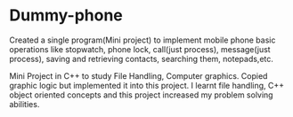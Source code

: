 # Dummy-phone
Created a single program(Mini project) to implement mobile phone basic operations like stopwatch, phone lock, call(just process), message(just process), saving and retrieving contacts, searching them, notepads,etc. 

Mini Project in C++ to study File Handling, Computer graphics.
Copied graphic logic but implemented it into this project.
I learnt file handling, C++ object oriented concepts and this project increased my problem solving abilities.
